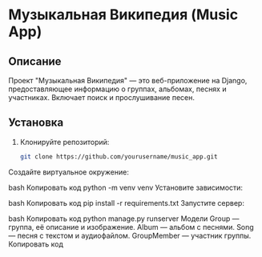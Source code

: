 # Музыкальная Википедия (Music App)

## Описание
Проект "Музыкальная Википедия" — это веб-приложение на Django, предоставляющее информацию о группах, альбомах, песнях и участниках. Включает поиск и прослушивание песен.

## Установка

1. Клонируйте репозиторий:
   ```bash
   git clone https://github.com/yourusername/music_app.git
Создайте виртуальное окружение:

bash
Копировать код
python -m venv venv
Установите зависимости:

bash
Копировать код
pip install -r requirements.txt
Запустите сервер:

bash
Копировать код
python manage.py runserver
Модели
Group — группа, её описание и изображение.
Album — альбом с песнями.
Song — песня с текстом и аудиофайлом.
GroupMember — участник группы.
Копировать код
